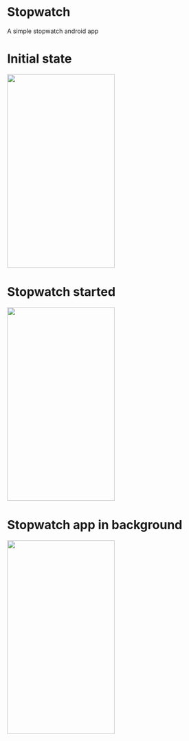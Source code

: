 # Stopwatch
A simple stopwatch android app 
# Initial state
<img src="https://github.com/kshitij6325/Stopwatch/assets/29084745/9973fdd5-bc5a-41d4-8a11-d7e47f1659e2" width="250" height="450"/>

# Stopwatch started
<img src = "https://github.com/kshitij6325/Stopwatch/assets/29084745/75635ae4-3ea2-47e5-ae60-e68742ced6b6" width="250" height="450"/>

# Stopwatch app in background
<img src = "https://github.com/kshitij6325/Stopwatch/assets/29084745/a2bec14e-838c-4113-823e-bf319c771708" width="250" height="450"/>






